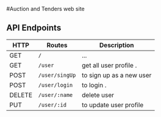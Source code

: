 #Auction and Tenders web site

## API Endpoints

| HTTP   | Routes          | Description              |
| ------ | --------------- | ------------------------ |
| GET    | `/`             | ...                      |
| GET    | `/user`         | get all user profile .   |
| POST   | `/user/singUp`  | to sign up as a new user |
| POST   | `/user/login`   | to login .               |
| DELETE | `/user/:name`   | delete user              |
| PUT    | `/user/:id`     | to update user profile   |
